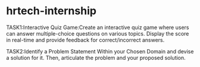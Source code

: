 # hrtech-internship
TASK1:Interactive Quiz Game:Create an interactive quiz game where users can answer multiple-choice questions on various topics. Display the score in real-time and provide feedback for correct/incorrect answers.


TASK2:Identify a Problem Statement Within your Chosen Domain and devise a solution for it. Then, articulate the problem and your proposed solution.
